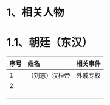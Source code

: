 # 1、相关人物

# 1.1、朝廷（东汉）

|  序号   |  姓名       |  相关事件        |
|:------|:----------|:-------------|
|    1  |  （刘志）汉桓帝  |  外戚专权        |
| 2     |           |              |
|       |           |              |
|       |           |              |
|       |           |              |  
